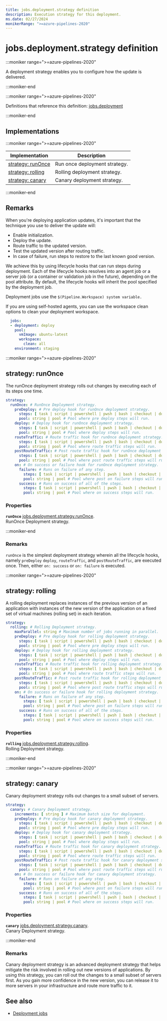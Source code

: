 ```yaml
---
title: jobs.deployment.strategy definition
description: Execution strategy for this deployment.
ms.date: 02/27/2024
monikerRange: ">=azure-pipelines-2020"
---
```


# jobs.deployment.strategy definition

<!-- :::description::: -->
:::moniker range=">=azure-pipelines-2020"

<!-- :::editable-content name="description"::: -->
A deployment strategy enables you to configure how the update is delivered.
<!-- :::editable-content-end::: -->

:::moniker-end
<!-- :::description-end::: -->

<!-- :::parents::: -->
:::moniker range=">=azure-pipelines-2020"

Definitions that reference this definition: [jobs.deployment](jobs-deployment.md)

:::moniker-end
<!-- :::parents-end::: -->

## Implementations

<!-- :::implementations-list::: -->
:::moniker range=">=azure-pipelines-2020"

| Implementation | Description |
|---|---|
| [strategy: runOnce](#strategyrunonce) | Run once deployment strategy. |
| [strategy: rolling](#strategyrolling) | Rolling deployment strategy. |
| [strategy: canary](#strategycanary) | Canary deployment strategy. |

:::moniker-end
<!-- :::implementations-list-end::: -->

<!-- :::remarks::: -->
<!-- :::editable-content name="remarks"::: -->
## Remarks

When you're deploying application updates, it's important that the technique you use to deliver the update will:

* Enable initialization.
* Deploy the update.
* Route traffic to the updated version.
* Test the updated version after routing traffic.
* In case of failure, run steps to restore to the last known good version.

We achieve this by using lifecycle hooks that can run steps during deployment. Each of the lifecycle hooks resolves into an agent job or a server job (or a container or validation job in the future), depending on the pool attribute. By default, the lifecycle hooks will inherit the pool specified by the deployment job.

Deployment jobs use the `$(Pipeline.Workspace) system variable.`

If you are using self-hosted agents, you can use the workspace clean options to clean your deployment workspace.

```yaml
  jobs:
  - deployment: deploy
    pool:
      vmImage: ubuntu-latest
      workspace:
        clean: all
    environment: staging
```
<!-- :::editable-content-end::: -->
<!-- :::remarks-end::: -->

<!-- :::examples::: -->
<!-- :::editable-content name="examples"::: -->
<!-- :::editable-content-end::: -->
<!-- :::examples-end::: -->

<!-- :::implementations::: -->
<!-- :::implementation-item name="strategy: runOnce"::: -->
<a name="strategyrunonce"></a>
<!-- :::objectAnyOf::: -->
:::moniker range=">=azure-pipelines-2020"

<!-- :::implementation-signature::: -->
## strategy: runOnce
<!-- :::implementation-signature-end::: -->

<!-- :::implementation-description::: -->
<!-- :::editable-content name="description"::: -->
The runOnce deployment strategy rolls out changes by executing each of its steps one time.
<!-- :::editable-content-end::: -->
<!-- :::implementation-description-end::: -->

<!-- :::implementation-syntax::: -->
```yaml
strategy:
  runOnce: # RunOnce Deployment strategy.
    preDeploy: # Pre deploy hook for runOnce deployment strategy.
      steps: [ task | script | powershell | pwsh | bash | checkout | download | downloadBuild | getPackage | publish | template | reviewApp ] # A list of steps to run.
      pool: string | pool # Pool where pre deploy steps will run.
    deploy: # Deploy hook for runOnce deployment strategy.
      steps: [ task | script | powershell | pwsh | bash | checkout | download | downloadBuild | getPackage | publish | template | reviewApp ] # A list of steps to run.
      pool: string | pool # Pool where deploy steps will run.
    routeTraffic: # Route traffic hook for runOnce deployment strategy.
      steps: [ task | script | powershell | pwsh | bash | checkout | download | downloadBuild | getPackage | publish | template | reviewApp ] # A list of steps to run.
      pool: string | pool # Pool where route traffic steps will run.
    postRouteTraffic: # Post route traffic hook for runOnce deployment strategy.
      steps: [ task | script | powershell | pwsh | bash | checkout | download | downloadBuild | getPackage | publish | template | reviewApp ] # A list of steps to run.
      pool: string | pool # Pool where post route traffic steps will run.
    on: # On success or failure hook for runOnce deployment strategy.
      failure: # Runs on failure of any step.
        steps: [ task | script | powershell | pwsh | bash | checkout | download | downloadBuild | getPackage | publish | template | reviewApp ] # A list of steps to run.
        pool: string | pool # Pool where post on failure steps will run.
      success: # Runs on success of all of the steps.
        steps: [ task | script | powershell | pwsh | bash | checkout | download | downloadBuild | getPackage | publish | template | reviewApp ] # A list of steps to run.
        pool: string | pool # Pool where on success steps will run.
```
<!-- :::implementation-syntax-end::: -->

<!-- :::implementation-properties::: -->
### Properties

<!-- :::item name="runOnce"::: -->
**`runOnce`** [jobs.deployment.strategy.runOnce](jobs-deployment-strategy-run-once.md).<br><!-- :::editable-content name="propDescription"::: -->
RunOnce Deployment strategy.
<!-- :::editable-content-end::: -->
<!-- :::item-end::: -->
<!-- :::implementation-properties-end::: -->

:::moniker-end
<!-- :::objectAnyOf-end::: -->

<!-- :::remarks::: -->
<!-- :::editable-content name="remarks"::: -->
### Remarks

`runOnce` is the simplest deployment strategy wherein all the lifecycle hooks, namely `preDeploy` `deploy`, `routeTraffic`, and `postRouteTraffic`, are executed once. Then, either `on: success` or `on: failure` is executed.
<!-- :::editable-content-end::: -->
<!-- :::remarks-end::: -->

<!-- :::examples::: -->
<!-- :::editable-content name="examples"::: -->
<!-- :::editable-content-end::: -->
<!-- :::examples-end::: -->
<!-- :::implementation-item-end::: -->
<!-- :::implementation-item name="strategy: rolling"::: -->
<a name="strategyrolling"></a>
<!-- :::objectAnyOf::: -->
:::moniker range=">=azure-pipelines-2020"

<!-- :::implementation-signature::: -->
## strategy: rolling
<!-- :::implementation-signature-end::: -->

<!-- :::implementation-description::: -->
<!-- :::editable-content name="description"::: -->
A rolling deployment replaces instances of the previous version of an application with instances of the new version of the application on a fixed set of virtual machines (rolling set) in each iteration.
<!-- :::editable-content-end::: -->
<!-- :::implementation-description-end::: -->

<!-- :::implementation-syntax::: -->
```yaml
strategy:
  rolling: # Rolling Deployment strategy.
    maxParallel: string # Maximum number of jobs running in parallel.
    preDeploy: # Pre deploy hook for rolling deployment strategy.
      steps: [ task | script | powershell | pwsh | bash | checkout | download | downloadBuild | getPackage | publish | template | reviewApp ] # A list of steps to run.
      pool: string | pool # Pool where pre deploy steps will run.
    deploy: # Deploy hook for rolling deployment strategy.
      steps: [ task | script | powershell | pwsh | bash | checkout | download | downloadBuild | getPackage | publish | template | reviewApp ] # A list of steps to run.
      pool: string | pool # Pool where deploy steps will run.
    routeTraffic: # Route traffic hook for rolling deployment strategy.
      steps: [ task | script | powershell | pwsh | bash | checkout | download | downloadBuild | getPackage | publish | template | reviewApp ] # A list of steps to run.
      pool: string | pool # Pool where route traffic steps will run.
    postRouteTraffic: # Post route traffic hook for rolling deployment strategy.
      steps: [ task | script | powershell | pwsh | bash | checkout | download | downloadBuild | getPackage | publish | template | reviewApp ] # A list of steps to run.
      pool: string | pool # Pool where post route traffic steps will run.
    on: # On success or failure hook for rolling deployment strategy.
      failure: # Runs on failure of any step.
        steps: [ task | script | powershell | pwsh | bash | checkout | download | downloadBuild | getPackage | publish | template | reviewApp ] # A list of steps to run.
        pool: string | pool # Pool where post on failure steps will run.
      success: # Runs on success of all of the steps.
        steps: [ task | script | powershell | pwsh | bash | checkout | download | downloadBuild | getPackage | publish | template | reviewApp ] # A list of steps to run.
        pool: string | pool # Pool where on success steps will run.
```
<!-- :::implementation-syntax-end::: -->

<!-- :::implementation-properties::: -->
### Properties

<!-- :::item name="rolling"::: -->
**`rolling`** [jobs.deployment.strategy.rolling](jobs-deployment-strategy-rolling.md).<br><!-- :::editable-content name="propDescription"::: -->
Rolling Deployment strategy.
<!-- :::editable-content-end::: -->
<!-- :::item-end::: -->
<!-- :::implementation-properties-end::: -->

:::moniker-end
<!-- :::objectAnyOf-end::: -->

<!-- :::remarks::: -->
<!-- :::editable-content name="remarks"::: -->
<!-- :::editable-content-end::: -->
<!-- :::remarks-end::: -->

<!-- :::examples::: -->
<!-- :::editable-content name="examples"::: -->
<!-- :::editable-content-end::: -->
<!-- :::examples-end::: -->
<!-- :::implementation-item-end::: -->
<!-- :::implementation-item name="strategy: canary"::: -->
<a name="strategycanary"></a>
<!-- :::objectAnyOf::: -->
:::moniker range=">=azure-pipelines-2020"

<!-- :::implementation-signature::: -->
## strategy: canary
<!-- :::implementation-signature-end::: -->

<!-- :::implementation-description::: -->
<!-- :::editable-content name="description"::: -->
Canary deployment strategy rolls out changes to a small subset of servers.
<!-- :::editable-content-end::: -->
<!-- :::implementation-description-end::: -->

<!-- :::implementation-syntax::: -->
```yaml
strategy:
  canary: # Canary Deployment strategy.
    increments: [ string ] # Maximum batch size for deployment.
    preDeploy: # Pre deploy hook for canary deployment strategy.
      steps: [ task | script | powershell | pwsh | bash | checkout | download | downloadBuild | getPackage | publish | template | reviewApp ] # A list of steps to run.
      pool: string | pool # Pool where pre deploy steps will run.
    deploy: # Deploy hook for canary deployment strategy.
      steps: [ task | script | powershell | pwsh | bash | checkout | download | downloadBuild | getPackage | publish | template | reviewApp ] # A list of steps to run.
      pool: string | pool # Pool where deploy steps will run.
    routeTraffic: # Route traffic hook for canary deployment strategy.
      steps: [ task | script | powershell | pwsh | bash | checkout | download | downloadBuild | getPackage | publish | template | reviewApp ] # A list of steps to run.
      pool: string | pool # Pool where route traffic steps will run.
    postRouteTraffic: # Post route traffic hook for canary deployment strategy.
      steps: [ task | script | powershell | pwsh | bash | checkout | download | downloadBuild | getPackage | publish | template | reviewApp ] # A list of steps to run.
      pool: string | pool # Pool where post route traffic steps will run.
    on: # On success or failure hook for canary deployment strategy.
      failure: # Runs on failure of any step.
        steps: [ task | script | powershell | pwsh | bash | checkout | download | downloadBuild | getPackage | publish | template | reviewApp ] # A list of steps to run.
        pool: string | pool # Pool where post on failure steps will run.
      success: # Runs on success of all of the steps.
        steps: [ task | script | powershell | pwsh | bash | checkout | download | downloadBuild | getPackage | publish | template | reviewApp ] # A list of steps to run.
        pool: string | pool # Pool where on success steps will run.
```
<!-- :::implementation-syntax-end::: -->

<!-- :::implementation-properties::: -->
### Properties

<!-- :::item name="canary"::: -->
**`canary`** [jobs.deployment.strategy.canary](jobs-deployment-strategy-canary.md).<br><!-- :::editable-content name="propDescription"::: -->
Canary Deployment strategy.
<!-- :::editable-content-end::: -->
<!-- :::item-end::: -->
<!-- :::implementation-properties-end::: -->

:::moniker-end
<!-- :::objectAnyOf-end::: -->

<!-- :::remarks::: -->
<!-- :::editable-content name="remarks"::: -->
### Remarks

Canary deployment strategy is an advanced deployment strategy that helps mitigate the risk involved in rolling out new versions of applications. By using this strategy, you can roll out the changes to a small subset of servers first. As you gain more confidence in the new version, you can release it to more servers in your infrastructure and route more traffic to it.
<!-- :::editable-content-end::: -->
<!-- :::remarks-end::: -->

<!-- :::examples::: -->
<!-- :::editable-content name="examples"::: -->
<!-- :::editable-content-end::: -->
<!-- :::examples-end::: -->
<!-- :::implementation-item-end::: -->
<!-- :::implementations-end::: -->

<!-- :::see-also::: -->
<!-- :::editable-content name="seeAlso"::: -->
## See also

* [Deployment jobs](/azure/devops/pipelines/process/deployment-jobs)
<!-- :::editable-content-end::: -->
<!-- :::see-also-end::: -->
